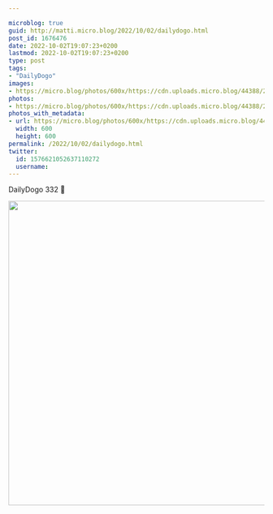 ```yaml
---

microblog: true
guid: http://matti.micro.blog/2022/10/02/dailydogo.html
post_id: 1676476
date: 2022-10-02T19:07:23+0200
lastmod: 2022-10-02T19:07:23+0200
type: post
tags:
- "DailyDogo"
images:
- https://micro.blog/photos/600x/https://cdn.uploads.micro.blog/44388/2022/8d60f2eaed.jpg
photos:
- https://micro.blog/photos/600x/https://cdn.uploads.micro.blog/44388/2022/8d60f2eaed.jpg
photos_with_metadata:
- url: https://micro.blog/photos/600x/https://cdn.uploads.micro.blog/44388/2022/8d60f2eaed.jpg
  width: 600
  height: 600
permalink: /2022/10/02/dailydogo.html
twitter:
  id: 1576621052637110272
  username:
---
```

DailyDogo 332 🐶

<img src="/media/uploads/2022/8d60f2eaed.jpg" width="600" height="600" alt="" />
